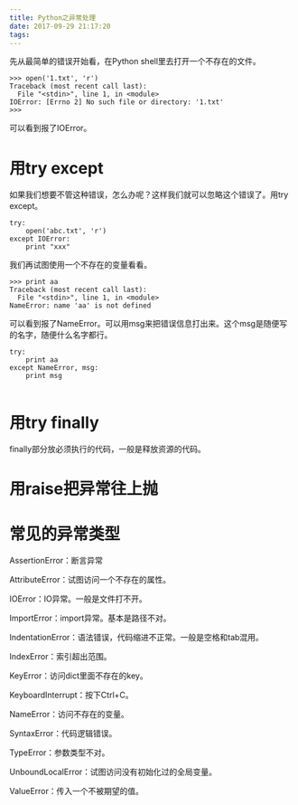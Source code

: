 ```yaml
---
title: Python之异常处理
date: 2017-09-29 21:17:20
tags:
---
```




先从最简单的错误开始看，在Python shell里去打开一个不存在的文件。

```
>>> open('1.txt', 'r')
Traceback (most recent call last):
  File "<stdin>", line 1, in <module>
IOError: [Errno 2] No such file or directory: '1.txt'
>>> 
```

可以看到报了IOError。

# 用try except

如果我们想要不管这种错误，怎么办呢？这样我们就可以忽略这个错误了。用try except。

```
try:
	open('abc.txt', 'r')
except IOError:
	print "xxx"
```

我们再试图使用一个不存在的变量看看。

```
>>> print aa
Traceback (most recent call last):
  File "<stdin>", line 1, in <module>
NameError: name 'aa' is not defined
```

可以看到报了NameError。可以用msg来把错误信息打出来。这个msg是随便写的名字，随便什么名字都行。

```
try:
	print aa
except NameError, msg:
	print msg
	
```

# 用try finally

finally部分放必须执行的代码，一般是释放资源的代码。



# 用raise把异常往上抛



# 常见的异常类型

AssertionError：断言异常

AttributeError：试图访问一个不存在的属性。

IOError：IO异常。一般是文件打不开。

ImportError：import异常。基本是路径不对。

IndentationError：语法错误，代码缩进不正常。一般是空格和tab混用。

IndexError：索引超出范围。

KeyError：访问dict里面不存在的key。

KeyboardInterrupt：按下Ctrl+C。

NameError：访问不存在的变量。

SyntaxError：代码逻辑错误。

TypeError：参数类型不对。

UnboundLocalError：试图访问没有初始化过的全局变量。

ValueError：传入一个不被期望的值。



